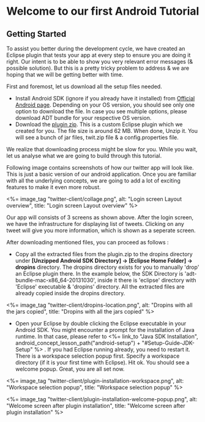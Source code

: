 # Welcome to our first Android Tutorial


## Getting Started

To assist you better during the development cycle, we have created an Eclipse plugin that tests your app at every step to ensure you are doing it right. Our intent is to be able to show you very relevant error messages (& possible solution). But this is a pretty tricky problem to address & we are hoping that we will be getting better with time. 

First and foremost, let us download all the setup files needed.

* Install Android SDK (ignore if you already have it installed) from [Official Android page](http://developer.android.com/sdk/index.html#download). Depending on your OS version, you should see only one option to download the file. In case you see multiple options, please download ADT bundle for your respective OS version.
* Download the [plugin zip](). This is a custom Eclipse plugin which we created for you. The file size is around 62 MB. When done, Unzip it. You will see a bunch of jar files, twit.zip file & a config.properties file. 

We realize that downloading process might be slow for you. While you wait, let us analyse what we are going to build through this tutorial.

Following image contains screenshots of how our twitter app will look like. This is just a basic version of our android application. Once you are familiar with all the underlying concepts, we are going to add a lot of exciting features to make it even more robust. 

<%= image_tag "twitter-client/collage.png", alt: "Login screen Layout overview", title: "Login screen Layout overview" %>

Our app will consists of 3 screens as shown above. After the login screen, we have the infrastructure for displaying list of tweets. Clicking on any tweet will give you more information, which is shown as a seperate screen. 


After downloading mentioned files, you can proceed as follows :

* Copy all the extracted files from the plugin.zip to the dropins directory under **[Unzipped Android SDK Directory] -> [Eclipse Home Folder] -> dropins** directory. The dropins directory exists for you to manually 'drop' an Eclipse plugin there. In the example below, the SDK Directory is 'adt-bundle-mac-x86_64-20131030', inside it there is 'eclipse' directory with 'Eclipse' executable & 'dropins' directory. All the extracted files are already copied inside the dropins directory.

<%= image_tag "twitter-client/dropins-location.png", alt: "Dropins with all the jars copied", title: "Dropins with all the jars copied" %>

* Open your Eclipse by double clicking the Eclipse executable in your Android SDK. You might encounter a prompt for the installation of Java runtime. In that case, please refer to <%= link_to "Java SDK Installation", android_concept_lesson_path("android-setup") + "#Setup-Guide-JDK-Setup" %> . If you had Eclipse running already, you need to restart it. There is a workspace selection popup first. Specify a workspace directory (if it is your first time with Eclipse). Hit ok. You should see a welcome popup. Great, you are all set now.

<%= image_tag "twitter-client/plugin-installation-workspace.png", alt: "Workspace selection popup", title: "Workspace selection popup" %>

<%= image_tag "twitter-client/plugin-installation-welcome-popup.png", alt: "Welcome screen after plugin installation", title: "Welcome screen after plugin installation" %>
